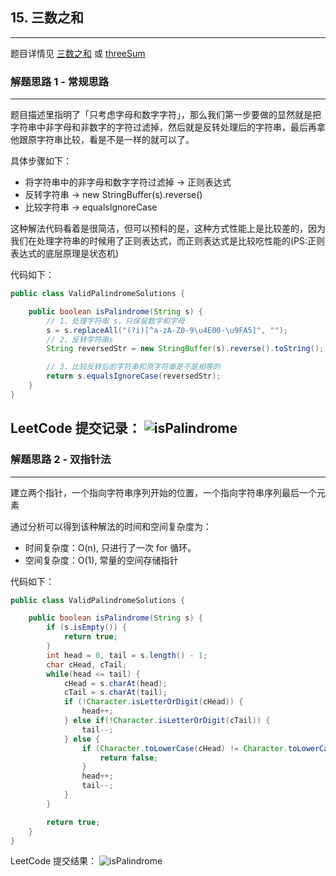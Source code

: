 ## 15. 三数之和

---

题目详情见 [三数之和](https://leetcode-cn.com/problems/3sum/) 或 [threeSum](https://leetcode.com/problems/3sum/)


### 解题思路 1 - 常规思路
---
题目描述里指明了「只考虑字母和数字字符」，那么我们第一步要做的显然就是把字符串中非字母和非数字的字符过滤掉，然后就是反转处理后的字符串，最后再拿他跟原字符串比较，看是不是一样的就可以了。

具体步骤如下：

- 将字符串中的非字母和数字字符过滤掉 -> 正则表达式
- 反转字符串 -> new StringBuffer(s).reverse()
- 比较字符串 -> equalsIgnoreCase

这种解法代码看着是很简洁，但可以预料的是，这种方式性能上是比较差的，因为我们在处理字符串的时候用了正则表达式，而正则表达式是比较吃性能的(PS:正则表达式的底层原理是状态机)

代码如下：

```java
public class ValidPalindromeSolutions {

    public boolean isPalindrome(String s) {
        // 1、处理字符串 s，只保留数字和字母
        s = s.replaceAll("(?i)[^a-zA-Z0-9\u4E00-\u9FA5]", "");
        // 2、反转字符串s
        String reversedStr = new StringBuffer(s).reverse().toString();

        // 3、比较反转后的字符串和原字符串是不是相等的
        return s.equalsIgnoreCase(reversedStr);
    }
}

```

LeetCode 提交记录：
![isPalindrome](https://i.loli.net/2019/12/12/yer38Uu7bi2Vm4L.png)
---

### 解题思路 2 - 双指针法
---
建立两个指针，一个指向字符串序列开始的位置，一个指向字符串序列最后一个元素

通过分析可以得到该种解法的时间和空间复杂度为：

- 时间复杂度：O(n), 只进行了一次 for 循环。
- 空间复杂度：O(1), 常量的空间存储指针

代码如下：

```java
public class ValidPalindromeSolutions {

    public boolean isPalindrome(String s) {
        if (s.isEmpty()) {
            return true;
        }
        int head = 0, tail = s.length() - 1;
        char cHead, cTail;
        while(head <= tail) {
            cHead = s.charAt(head);
            cTail = s.charAt(tail);
            if (!Character.isLetterOrDigit(cHead)) {
                head++;
            } else if(!Character.isLetterOrDigit(cTail)) {
                tail--;
            } else {
                if (Character.toLowerCase(cHead) != Character.toLowerCase(cTail)) {
                    return false;
                }
                head++;
                tail--;
            }
        }

        return true;
    }
}
```
LeetCode 提交结果：
![isPalindrome](https://i.loli.net/2019/12/12/fHAqgpuicCQjIJP.png)
